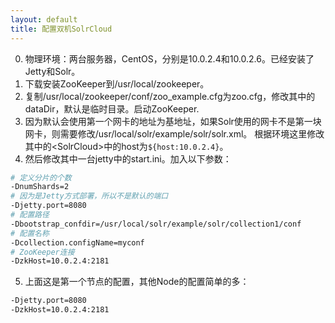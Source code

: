 ```yaml
---
layout: default
title: 配置双机SolrCloud
---
```


0. 物理环境：两台服务器，CentOS，分别是10.0.2.4和10.0.2.6。已经安装了Jetty和Solr。  
1. 下载安装ZooKeeper到/usr/local/zookeeper。  
2. 复制/usr/local/zookeeper/conf/zoo_example.cfg为zoo.cfg，修改其中的dataDir，默认是临时目录。启动ZooKeeper.  
3. 因为默认会使用第一个网卡的地址为基地址，如果Solr使用的网卡不是第一块网卡，则需要修改/usr/local/solr/example/solr/solr.xml。
根据环境这里修改其中的&lt;SolrCloud&gt;中的host为`${host:10.0.2.4}`。  
4. 然后修改其中一台jetty中的start.ini。加入以下参数：  

```bash
# 定义分片的个数
-DnumShards=2
# 因为是Jetty方式部署，所以不是默认的端口
-Djetty.port=8080
# 配置路径
-Dbootstrap_confdir=/usr/local/solr/example/solr/collection1/conf
# 配置名称
-Dcollection.configName=myconf
# ZooKeeper连接
-DzkHost=10.0.2.4:2181
```
5. 上面这是第一个节点的配置，其他Node的配置简单的多：

```bash
-Djetty.port=8080
-DzkHost=10.0.2.4:2181
```
